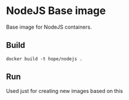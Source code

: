 # NodeJS Base image
Base image for NodeJS containers.

## Build

    docker build -t hope/nodejs .
    
## Run
Used just for creating new images based on this
